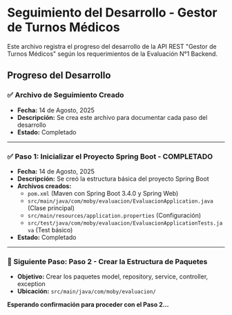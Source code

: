 # Seguimiento del Desarrollo - Gestor de Turnos Médicos

Este archivo registra el progreso del desarrollo de la API REST "Gestor de Turnos Médicos" según los requerimientos de la Evaluación N°1 Backend.

## Progreso del Desarrollo

### ✅ Archivo de Seguimiento Creado
- **Fecha:** 14 de Agosto, 2025
- **Descripción:** Se crea este archivo para documentar cada paso del desarrollo
- **Estado:** Completado

---

### ✅ Paso 1: Inicializar el Proyecto Spring Boot - COMPLETADO
- **Fecha:** 14 de Agosto, 2025
- **Descripción:** Se creó la estructura básica del proyecto Spring Boot
- **Archivos creados:**
  - `pom.xml` (Maven con Spring Boot 3.4.0 y Spring Web)
  - `src/main/java/com/moby/evaluacion/EvaluacionApplication.java` (Clase principal)
  - `src/main/resources/application.properties` (Configuración)
  - `src/test/java/com/moby/evaluacion/EvaluacionApplicationTests.java` (Test básico)
- **Estado:** Completado

---

### 🔄 Siguiente Paso: Paso 2 - Crear la Estructura de Paquetes
- **Objetivo:** Crear los paquetes model, repository, service, controller, exception
- **Ubicación:** `src/main/java/com/moby/evaluacion/`

**Esperando confirmación para proceder con el Paso 2...**